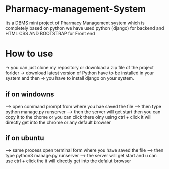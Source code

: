 # Pharmacy-management-System
Its a DBMS mini project of Pharmacy Management system which is completely based on python
we have used python (django) for backend and HTML CSS AND BOOTSTRAP for Front end 
# How to use 
-> you can just clone my repository or download a zip file of the project forlder 
-> download latest version of Python have to be installed in your system and then 
-> you have to install django on your system.
## if on windowns 
--> open command prompt from where you hae saved the file 
--> then type python manage.py runserver 
--> then the server will get start then you can copy it to the chome or you can click there olny using ctrl + click it will directly get into the chrome or any default browser 
## if on ubuntu 
--> same process open terminal form where you have saved the file 
--> then type python3 manage.py runserver 
--> the server will get start and u can use ctrl + click the it will directly get into the defalut browser 
